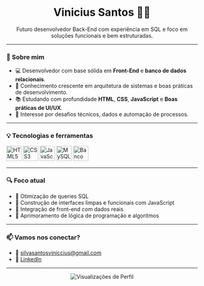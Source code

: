 

<h1 align="center">Vinicius Santos 👨‍💻</h1>
<p align="center">
  Futuro desenvolvedor Back-End com experiência em SQL e foco em soluções funcionais e bem estruturadas.
</p>

---

### 🧠 Sobre mim

- 💻 Desenvolvedor com base sólida em **Front-End** e **banco de dados relacionais**.
- 🧱 Conhecimento crescente em arquitetura de sistemas e boas práticas de desenvolvimento.
- 📚 Estudando com profundidade **HTML**, **CSS**, **JavaScript** e **Boas práticas de UI/UX**.
- 🧠 Interesse por desafios técnicos, dados e automação de processos.

---

### 💡 Tecnologias e ferramentas

<p align="left">
  <img src="https://cdn.jsdelivr.net/gh/devicons/devicon/icons/html5/html5-original.svg" width="40" alt="HTML5" />
  <img src="https://cdn.jsdelivr.net/gh/devicons/devicon/icons/css3/css3-original.svg" width="40" alt="CSS3" />
  <img src="https://cdn.jsdelivr.net/gh/devicons/devicon/icons/javascript/javascript-original.svg" width="40" alt="JavaScript" />
  <img src="https://cdn.jsdelivr.net/gh/devicons/devicon/icons/mysql/mysql-original.svg" width="40" alt="MySQL" />
 <img src="https://img.icons8.com/ios-filled/50/ffffff/database.png" width="40" alt="Banco de Dados Branco" />
</p>




---

### 🔍 Foco atual

- 📌 Otimização de queries SQL 
- 📌 Construção de interfaces limpas e funcionais com JavaScript
- 📌 Integração de front-end com dados reais
- 📌 Aprimoramento de lógica de programação e algoritmos
<!-- 
---

### 📂 Projetos em destaque

🔹 [Nome do Projeto com SQL avançado](https://github.com/seuusuario/projeto-sql)  
Query complexa, uso de joins, subqueries e performance otimizada com índices.

🔹 [Painel interativo em JavaScript](https://github.com/seuusuario/projeto-front)  
Dashboard visual com filtros, consumo de dados dinâmico, frontend interativo.

🔹 [CRUD completo com MySQL + JS](https://github.com/seuusuario/crud-simples)  
Aplicação integrando banco de dados relacional e manipulação no front.

> Dica: Coloque pelo menos 2 projetos com foco em SQL, mesmo que seja back-end puro.
 -->
---

### 📫 Vamos nos conectar?

- 📧 [silvasantosviniccius@gmail.com](mailto:silvasantosviniccius@gmail.com)  
- 💼 [LinkedIn](https://www.linkedin.com/in/vinicius-santos-b372081b2)  

---

<p align="center">
  <img src="[https://komarev.com/ghpvc/?username=seuusuario&style=flat-square&color=blue](https://www.linkedin.com/in/vin%C3%ADcius-santos-b372081b2/)" alt="Visualizações de Perfil"/>
</p>
